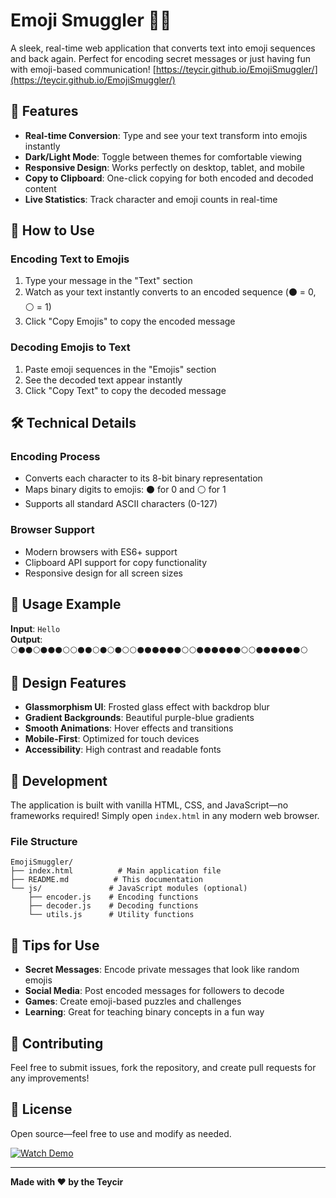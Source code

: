 
# Emoji Smuggler 🕵️‍♂️

A sleek, real-time web application that converts text into emoji sequences and back again. Perfect for encoding secret messages or just having fun with emoji-based communication! [https://teycir.github.io/EmojiSmuggler/](https://teycir.github.io/EmojiSmuggler/)

## 🚀 Features

- **Real-time Conversion**: Type and see your text transform into emojis instantly  
- **Dark/Light Mode**: Toggle between themes for comfortable viewing  
- **Responsive Design**: Works perfectly on desktop, tablet, and mobile  
- **Copy to Clipboard**: One-click copying for both encoded and decoded content  
- **Live Statistics**: Track character and emoji counts in real-time  

## 🎯 How to Use

### Encoding Text to Emojis
1. Type your message in the "Text" section  
2. Watch as your text instantly converts to an encoded sequence (⚫ = 0, ⚪ = 1)  
3. Click "Copy Emojis" to copy the encoded message  

### Decoding Emojis to Text
1. Paste emoji sequences in the "Emojis" section  
2. See the decoded text appear instantly  
3. Click "Copy Text" to copy the decoded message  

## 🛠️ Technical Details

### Encoding Process
- Converts each character to its 8-bit binary representation  
- Maps binary digits to emojis: ⚫ for 0 and ⚪ for 1  
- Supports all standard ASCII characters (0-127)  

### Browser Support
- Modern browsers with ES6+ support  
- Clipboard API support for copy functionality  
- Responsive design for all screen sizes  

## 📱 Usage Example

**Input**: `Hello`  
**Output**: `⚪⚫⚫⚪⚫⚫⚫⚪⚪⚫⚫⚪⚫⚪⚫⚪⚪⚫⚫⚫⚫⚫⚫⚪⚪⚫⚫⚫⚫⚫⚫⚪⚪⚫⚫⚫⚫⚫⚫⚪`

## 🎨 Design Features

- **Glassmorphism UI**: Frosted glass effect with backdrop blur  
- **Gradient Backgrounds**: Beautiful purple-blue gradients  
- **Smooth Animations**: Hover effects and transitions  
- **Mobile-First**: Optimized for touch devices  
- **Accessibility**: High contrast and readable fonts  

## 🔧 Development

The application is built with vanilla HTML, CSS, and JavaScript—no frameworks required! Simply open `index.html` in any modern web browser.

### File Structure
```
EmojiSmuggler/
├── index.html          # Main application file
├── README.md          # This documentation
└── js/               # JavaScript modules (optional)
    ├── encoder.js    # Encoding functions
    ├── decoder.js    # Decoding functions
    └── utils.js      # Utility functions
```


## 🌟 Tips for Use

- **Secret Messages**: Encode private messages that look like random emojis  
- **Social Media**: Post encoded messages for followers to decode  
- **Games**: Create emoji-based puzzles and challenges  
- **Learning**: Great for teaching binary concepts in a fun way  

## 🤝 Contributing

Feel free to submit issues, fork the repository, and create pull requests for any improvements!

## 📄 License

Open source—feel free to use and modify as needed.

[![Watch Demo](https://delivery.animaker.com/p/u/culko74438/thumbs/45562SUvvOZ9YpTzFqXxw.0000001.jpg)](https://app.getshow.io/iframe/media/BKBOqZgBD3QuxDuQSLnn)

---
**Made with ❤️ by the Teycir**